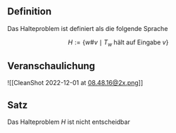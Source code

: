 ## Definition

Das Halteproblem ist definiert als die folgende Sprache

$$
H :=\{w \# v \mid T_w \text { hält auf Eingabe } v\}
$$

## Veranschaulichung

![[CleanShot 2022-12-01 at 08.48.16@2x.png]]

## Satz

Das Halteproblem $H$ ist nicht entscheidbar
